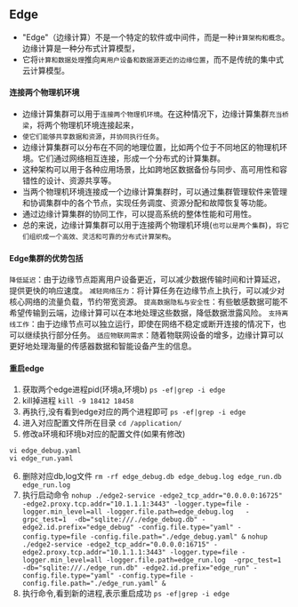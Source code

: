## Edge
* "Edge"（边缘计算）不是一个特定的软件或中间件，而是一种`计算架构和概念`。边缘计算是一种分布式计算模型，
* 它将`计算和数据处理`推向`离用户设备和数据源更近的边缘位置`，而不是传统的集中式云计算模型。


#### 连接两个物理机环境
* 边缘计算集群可以用于`连接两个物理机环境`。在这种情况下，边缘计算集群`充当桥梁`，将两个物理机环境连接起来，
* `使它们能够共享数据和资源`，`并协同执行任务`。
* 边缘计算集群可以分布在不同的地理位置，比如两个位于不同地区的物理机环境。它们通过网络相互连接，形成一个分布式的计算集群。
* 这种架构可以用于各种应用场景，比如跨地区数据备份与同步、高可用性和容错性的设计、资源共享等。
* 当两个物理机环境连接成一个边缘计算集群时，可以通过集群管理软件来管理和协调集群中的各个节点，实现任务调度、资源分配和故障恢复等功能。
* 通过边缘计算集群的协同工作，可以提高系统的整体性能和可用性。
* 总的来说，边缘计算集群可以用于连接两个物理机环境(`也可以是两个集群`)，`将它们组织成一个高效、灵活和可靠的分布式计算架构`。

#### Edge集群的优势包括
`降低延迟`：由于边缘节点距离用户设备更近，可以减少数据传输时间和计算延迟，提供更快的响应速度。
`减轻网络压力`：将计算任务在边缘节点上执行，可以减少对核心网络的流量负载，节约带宽资源。
`提高数据隐私与安全性`：有些敏感数据可能不希望传输到云端，边缘计算可以在本地处理这些数据，降低数据泄露风险。
`支持离线工作`：由于边缘节点可以独立运行，即使在网络不稳定或断开连接的情况下，也可以继续执行部分任务。
`适应物联网需求`：随着物联网设备的增多，边缘计算可以更好地处理海量的传感器数据和智能设备产生的信息。

#### 重启edge
1. 获取两个edge进程pid(环境a,环境b)
`ps -ef|grep -i edge`
2. kill掉进程
`kill -9 18412 18458`
3. 再执行,没有看到edge对应的两个进程即可
`ps -ef|grep -i edge`
4. 进入对应配置文件所在目录
`cd /application/`
5. 修改a环境和环境b对应的配置文件(如果有修改)
```shell
vi edge_debug.yaml
vi edge_run.yaml
```
6. 删除对应db,log文件
`rm -rf edge_debug.db edge_debug.log edge_run.db edge_run.log`
7. 执行启动命令
`nohup ./edge2-service -edge2_tcp_addr="0.0.0.0:16725" -edge2.proxy.tcp.addr="10.1.1.1:3443" -logger.type=file -logger.min_level=all -logger.file.path=edge_debug.log   -grpc_test=1  -db="sqlite:///./edge_debug.db" -edge2.id.prefix="edge_debug" -config.file.type="yaml" -config.type=file -config.file.path="./edge_debug.yaml" &`
`nohup ./edge2-service -edge2_tcp_addr="0.0.0.0:16715" -edge2.proxy.tcp.addr="10.1.1.1:3443" -logger.type=file -logger.min_level=all -logger.file.path=edge_run.log  -grpc_test=1  -db="sqlite:///./edge_run.db" -edge2.id.prefix="edge_run" -config.file.type="yaml" -config.type=file -config.file.path="./edge_run.yaml" &`
8. 执行命令,看到新的进程,表示重启成功
`ps -ef|grep -i edge`


